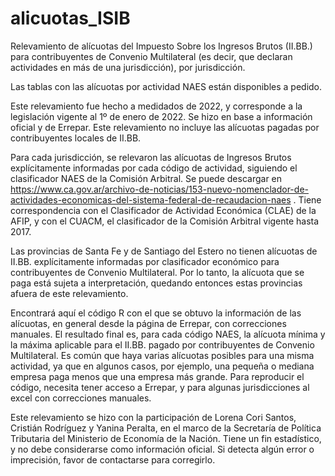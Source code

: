 # alicuotas_ISIB
Relevamiento de alícuotas del Impuesto Sobre los Ingresos Brutos (II.BB.) para contribuyentes de Convenio Multilateral (es decir, que declaran actividades en más de una jurisdicción), por jurisdicción.

Las tablas con las alícuotas por actividad NAES están disponibles a pedido. 

Este relevamiento fue hecho a medidados de 2022, y corresponde a la legislación vigente al 1º de enero de 2022. Se hizo en base a información oficial y de Errepar. Este relevamiento no incluye las alícuotas pagadas por contribuyentes locales de II.BB. 

Para cada jurisdicción, se relevaron las alícuotas de Ingresos Brutos explícitamente informadas por cada código de actividad, siguiendo el clasificador NAES de la Comisión Arbitral. Se puede descargar en https://www.ca.gov.ar/archivo-de-noticias/153-nuevo-nomenclador-de-actividades-economicas-del-sistema-federal-de-recaudacion-naes . Tiene correspondencia con el Clasificador de Actividad Económica (CLAE) de la AFIP, y con el CUACM, el clasificador de la Comisión Arbitral vigente hasta 2017. 

Las provincias de Santa Fe y de Santiago del Estero no tienen alícuotas de II.BB. explícitamente informadas por clasificador económico para contribuyentes de Convenio Multilateral.  Por lo tanto, la alícuota que se paga está sujeta a interpretación, quedando entonces estas provincias afuera de este relevamiento. 

Encontrará aquí el código R con el que se obtuvo la información de las alícuotas, en general desde la página de Errepar, con correcciones manuales. El resultado final es, para cada código NAES, la alícuota mínima y la máxima aplicable para el II.BB. pagado por contribuyentes de Convenio Multilateral. Es común que haya varias alícuotas posibles para una misma actividad, ya que en algunos casos, por ejemplo, una pequeña o mediana empresa paga menos que una empresa más grande. Para reproducir el código, necesita tener acceso a Errepar, y para algunas jurisdicciones al excel con correcciones manuales. 

Este relevamiento se hizo con la participación de Lorena Cori Santos, Cristián Rodríguez y Yanina Peralta, en el marco de la Secretaría de Política Tributaria del Ministerio de Economía de la Nación. Tiene un fin estadístico, y no debe considerarse como información oficial. Si detecta algún error o imprecisión, favor de contactarse para corregirlo. 
